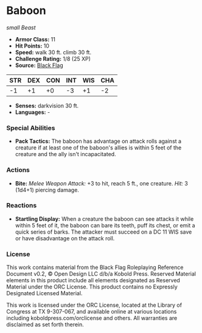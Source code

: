# Baboon

*small* *Beast*

- **Armor Class:** 11
- **Hit Points:** 10 
- **Speed:** walk 30 ft. climb 30 ft.
- **Challenge Rating:** 1/8 (25 XP)
- **Source:** [Black Flag](https://koboldpress.com/kpstore/product/tovrpg-pg-mv/)

| STR | DEX | CON | INT | WIS | CHA |
| --- | --- | --- | --- | --- | --- |
| -1 | +1 | +0 | -3 | +1 | -2 |

- **Senses:** darkvision 30 ft.
- **Languages:** -

### Special Abilities

- **Pack Tactics:** The baboon has advantage on attack rolls against a creature if at least one of the baboon's allies is within 5 feet of the creature and the ally isn't incapacitated.

### Actions

- **Bite:** _Melee Weapon Attack:_ +3 to hit, reach 5 ft., one creature. _Hit:_ 3 (1d4+1) piercing damage.

### Reactions

- **Startling Display:** When a creature the baboon can see attacks it while within 5 feet of it, the baboon can bare its teeth, puff its chest, or emit a quick series of barks. The attacker must succeed on a DC 11 WIS save or have disadvantage on the attack roll.


### License

This work contains material from the Black Flag Roleplaying Reference Document v0.2, © Open Design LLC d/b/a Kobold Press. Reserved Material elements in this product include all elements designated as Reserved Material under the ORC License. This product contains no Expressly Designated Licensed Material.

This work is licensed under the ORC License, located at the Library of Congress at TX 9-307-067, and available online at various locations including koboldpress.com/orclicense and others. All warranties are disclaimed as set forth therein.
